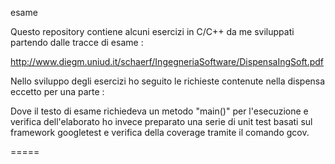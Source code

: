esame

Questo repository contiene alcuni esercizi in C/C++ da me sviluppati partendo dalle tracce di esame :

http://www.diegm.uniud.it/schaerf/IngegneriaSoftware/DispensaIngSoft.pdf

Nello sviluppo degli esercizi ho seguito le richieste contenute nella dispensa eccetto per una parte :

Dove il testo di esame richiedeva un metodo "main()" per l'esecuzione e verifica dell'elaborato ho invece 
preparato una serie di unit test basati sul framework googletest e verifica della coverage tramite il comando gcov.

=====
